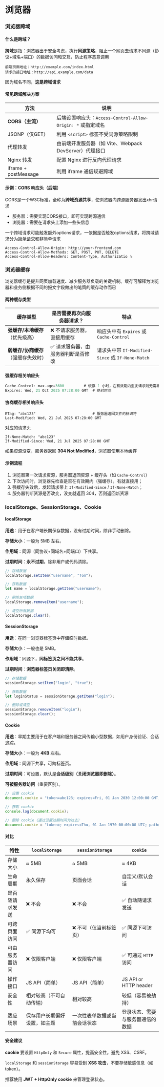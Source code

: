 # 浏览器

### 浏览器跨域

#### 什么是跨域？

**跨域**是指：浏览器出于安全考虑，执行**同源策略**，阻止一个网页去请求不同源（协议+域名+端口）的数据访问和交互，防止程序恶意调用

```
前端页面地址：http://example.com/index.html  
请求的接口地址：http://api.example.com/data
```

因为域名不同，**这是跨域请求**



#### 常见跨域解决方案

| 方法                 | 说明                                                        |
| -------------------- | ----------------------------------------------------------- |
| **CORS（主流）**     | 后端设置响应头：`Access-Control-Allow-Origin: *` 或指定域名 |
| JSONP（仅GET）       | 利用 `<script>` 标签不受同源策略限制                        |
| 代理转发             | 由前端开发服务器（如 Vite、Webpack DevServer）代理接口      |
| Nginx 转发           | 配置 Nginx 进行反向代理请求                                 |
| iframe + postMessage | 利用 iframe 通信规避跨域                                    |



#### 示例：CORS 响应头（后端）

CORS是一个W3C标准，全称为**跨域资源共享**，使浏览器向跨源服务器发出xhr请求

- 服务器：需要实现CORS接口，即可实现跨源通信
- 浏览器：需要在请求头上添加一些头信息

一个跨域请求可能触发额外options请求，一依据是否触发options请求，将跨域请求分为[简单请求](https://developer.mozilla.org/zh-CN/docs/Web/HTTP/Guides/CORS)和非简单请求

```http
Access-Control-Allow-Origin: http://your-frontend.com
Access-Control-Allow-Methods: GET, POST, PUT, DELETE
Access-Control-Allow-Headers: Content-Type, Authorizatio n
```





### 浏览器缓存

浏览器缓存是提升网页加载速度、减少服务器负载的关键机制。缓存可解释为浏览器和业务侧根据不同的报文字段做出的笔筒的缓存动作而已

#### 两种缓存类型

| 缓存类型                            | 是否需要再次向服务器请求？         | 特点                                              |
| ----------------------------------- | ---------------------------------- | ------------------------------------------------- |
| **强缓存/本地缓存**（优先级高）     | ❌ 不请求服务器，直接用缓存         | 响应头中有 `Expires` 或 `Cache-Control`           |
| **弱缓存/协商缓存**（强缓存失效时） | ✅ 请求服务器，由服务器判断是否修改 | 请求头中带 `If-Modified-Since` 或 `If-None-Match` |



#### 强缓存相关响应头

```h
Cache-Control: max-age=3600         # 缓存 1 小时，在有效期内重复请求则无需再次访问服务器，直接从浏览器获取结果
Expires: Wed, 21 Oct 2025 07:28:00 GMT  # 绝对时间
```

#### 协商缓存相关响应头

```http
ETag: "abc123"                          # 服务器返回文件的标识符
Last-Modified: Wed, 21 Jul 2025 07:28:00 GMT
```

对应的请求头

```http
If-None-Match: "abc123"
If-Modified-Since: Wed, 21 Jul 2025 07:28:00 GMT
```

如果资源没变，服务器返回 **304 Not Modified**，浏览器使用本地缓存



#### 示例流程

1. 浏览器第一次请求资源，服务器返回资源 + 缓存头（如 `Cache-Control`）
2. 下次访问时，浏览器先检查是否在有效期内（强缓存），有就直接用；
3. 强缓存失效后，发起请求带上 `If-Modified-Since` / `If-None-Match`；
4. 服务器判断资源是否改变，没变就返回 304，否则返回新资源



### localStorage、SessionStorage、Cookie

#### localStorage

**用途**：用于在客户端长期保存数据，没有过期时间，除非手动删除。

**存储大小**：一般为 5MB 左右。

**作用域**：同源（同协议+同域名+同端口）下共享。

**过期时间**：**永不过期**，除非用户或代码清除。

```javascript
// 存储数据
localStorage.setItem("username", "Tom");

// 获取数据
let name = localStorage.getItem("username");

// 删除某项数据
localStorage.removeItem("username");

// 清空所有数据
localStorage.clear();
```



#### SessionStorage

**用途**：在同一浏览器标签页中存储临时数据。

**存储大小**：一般也是 5MB。

**作用域**：同源下，**同标签页之间不能共享**。

**过期时间**：**浏览器标签页关闭即清除**。

```javascript
// 存储数据
sessionStorage.setItem("login", "true");

// 获取数据
let loginStatus = sessionStorage.getItem("login");

// 删除或清空
sessionStorage.removeItem("login");
sessionStorage.clear();
```



#### Cookie

**用途**：早期主要用于在客户端和服务器之间传输小型数据，如用户身份验证、会话追踪。

**存储大小**：一般为 **4KB** 左右。

**作用域**：同源下共享，可跨标签页。

**过期时间**：可设置，默认是**会话级别（关闭浏览器即删除）**。

**可被服务器访问**（重要区别）。

```javascript
// 设置 cookie
document.cookie = "token=abc123; expires=Fri, 01 Jan 2030 12:00:00 GMT; path=/";

// 获取 cookie
console.log(document.cookie);

// 删除 cookie（通过设置过期时间为过去）
document.cookie = "token=; expires=Thu, 01 Jan 1970 00:00:00 UTC; path=/;";
```



#### 对比

| 特性           | `localStorage`               | `sessionStorage`             | `cookie`                         |
| -------------- | ---------------------------- | ---------------------------- | -------------------------------- |
| 存储大小       | ≈ 5MB                        | ≈ 5MB                        | ≈ 4KB                            |
| 生命周期       | 永久保存                     | 页面会话                     | 自定义/默认会话                  |
| 是否随请求发送 | ❌ 不会                       | ❌ 不会                       | ✅ 自动随请求发送                 |
| 可跨页面访问   | ✅ 同源下均可                 | ❌ 不可（仅当前标签页）       | ✅ 同源下可访问                   |
| 可由服务器访问 | ❌ 仅限客户端                 | ❌ 仅限客户端                 | ✅ 可通过 `HTTP` 访问             |
| 操作接口       | JS API（简单）               | JS API（简单）               | JS API or HTTP header            |
| 安全性         | 相对较高（不可自动传输）     | 相对较高                     | 较低（容易被劫持）               |
| 适应场景       | 保存用户长期偏好设置，如主题 | 一次性表单数据或当前会话状态 | 登录状态、需要与服务器通信的数据 |



#### 安全建议

**cookie** 要设置 `HttpOnly` 和 `Secure` 属性，提高安全性，避免 XSS、CSRF。

`localStorage` 和 `sessionStorage` 容易受到 **XSS 攻击**，不要存储敏感信息（如 token）。

推荐使用 **JWT + HttpOnly cookie** 来管理登录状态。